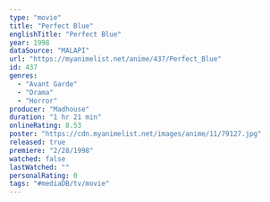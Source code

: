 ```yaml
---
type: "movie"
title: "Perfect Blue"
englishTitle: "Perfect Blue"
year: 1998
dataSource: "MALAPI"
url: "https://myanimelist.net/anime/437/Perfect_Blue"
id: 437
genres: 
  - "Avant Garde"
  - "Drama"
  - "Horror"
producer: "Madhouse"
duration: "1 hr 21 min"
onlineRating: 8.53
poster: "https://cdn.myanimelist.net/images/anime/11/79127.jpg"
released: true
premiere: "2/28/1998"
watched: false
lastWatched: ""
personalRating: 0
tags: "#mediaDB/tv/movie"
---
```

